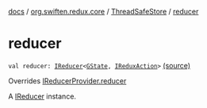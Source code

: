 [docs](../../index.md) / [org.swiften.redux.core](../index.md) / [ThreadSafeStore](index.md) / [reducer](./reducer.md)

# reducer

`val reducer: `[`IReducer`](../-i-reducer.md)`<`[`GState`](index.md#GState)`, `[`IReduxAction`](../-i-redux-action.md)`>` [(source)](https://github.com/protoman92/KotlinRedux/tree/master/common\common-core\src\main\kotlin/org/swiften/redux/core/ThreadSafeStore.kt#L22)

Overrides [IReducerProvider.reducer](../-i-reducer-provider/reducer.md)

A [IReducer](../-i-reducer.md) instance.

